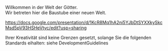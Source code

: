 Willkommen in der Welt der Götter. \
Wir betreten hier die Baustube einer neuen Welt.

https://docs.google.com/presentation/d/1KcR8Mq1hA2ni5YJbDtSYXXkySkcMsd5pV93HSHeVtyc/edit?usp=sharing

Ihrer Kreativität sind keine Grenzen gesetzt, solange Sie die folgenden Standards eihalten:
siehe DevelopmentGuidelines
